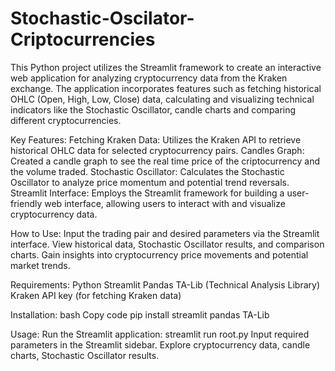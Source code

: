 # Stochastic-Oscilator-Criptocurrencies
This Python project utilizes the Streamlit framework to create an interactive web application for analyzing cryptocurrency data from the Kraken exchange. The application incorporates features such as fetching historical OHLC (Open, High, Low, Close) data, calculating and visualizing technical indicators like the Stochastic Oscillator, candle charts and comparing different cryptocurrencies.

Key Features:
Fetching Kraken Data: Utilizes the Kraken API to retrieve historical OHLC data for selected cryptocurrency pairs.
Candles Graph: Created a candle graph to see the real time price of the criptocurrency and the volume traded. 
Stochastic Oscillator: Calculates the Stochastic Oscillator to analyze price momentum and potential trend reversals.
Streamlit Interface: Employs the Streamlit framework for building a user-friendly web interface, allowing users to interact with and visualize cryptocurrency data.

How to Use:
Input the trading pair and desired parameters via the Streamlit interface.
View historical data, Stochastic Oscillator results, and comparison charts.
Gain insights into cryptocurrency price movements and potential market trends.

Requirements:
Python
Streamlit
Pandas
TA-Lib (Technical Analysis Library)
Kraken API key (for fetching Kraken data)

Installation:
bash
Copy code
pip install streamlit pandas TA-Lib

Usage:
Run the Streamlit application: streamlit run root.py
Input required parameters in the Streamlit sidebar.
Explore cryptocurrency data, candle charts, Stochastic Oscillator results.
